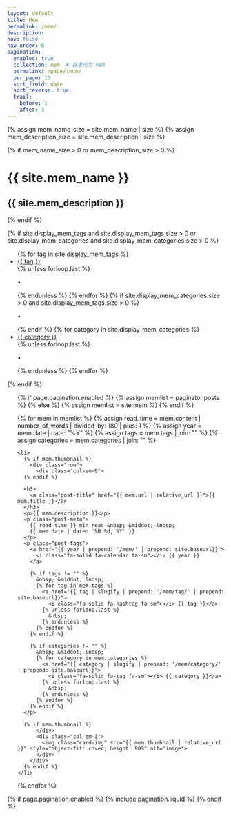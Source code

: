 ```yaml
---
layout: default
title: Mem
permalink: /mem/
description: 
nav: false
nav_order: 6
pagination:
  enabled: true
  collection: mem  # 这里改为 mem
  permalink: /page/:num/
  per_page: 10
  sort_field: date
  sort_reverse: true
  trail:
    before: 1
    after: 3
---
```


<div class="post">

{% assign mem_name_size = site.mem_name | size %}
{% assign mem_description_size = site.mem_description | size %}

{% if mem_name_size > 0 or mem_description_size > 0 %}
  <div class="header-bar">
    <h1>{{ site.mem_name }}</h1>
    <h2>{{ site.mem_description }}</h2>
  </div>
{% endif %}

{% if site.display_mem_tags and site.display_mem_tags.size > 0 or site.display_mem_categories and site.display_mem_categories.size > 0 %}
  <div class="tag-category-list">
    <ul class="p-0 m-0">
      {% for tag in site.display_mem_tags %}
        <li>
          <i class="fa-solid fa-hashtag fa-sm"></i> <a href="{{ tag | slugify | prepend: '/mem/tag/' | relative_url }}">{{ tag }}</a>
        </li>
        {% unless forloop.last %}
          <p>&bull;</p>
        {% endunless %}
      {% endfor %}
      {% if site.display_mem_categories.size > 0 and site.display_mem_tags.size > 0 %}
        <p>&bull;</p>
      {% endif %}
      {% for category in site.display_mem_categories %}
        <li>
          <i class="fa-solid fa-tag fa-sm"></i> <a href="{{ category | slugify | prepend: '/mem/category/' | relative_url }}">{{ category }}</a>
        </li>
        {% unless forloop.last %}
          <p>&bull;</p>
        {% endunless %}
      {% endfor %}
    </ul>
  </div>
{% endif %}

<ul class="post-list">
  {% if page.pagination.enabled %}
    {% assign memlist = paginator.posts %}
  {% else %}
    {% assign memlist = site.mem %}
  {% endif %}

  {% for mem in memlist %}
    {% assign read_time = mem.content | number_of_words | divided_by: 180 | plus: 1 %}
    {% assign year = mem.date | date: "%Y" %}
    {% assign tags = mem.tags | join: "" %}
    {% assign categories = mem.categories | join: "" %}

    <li>
      {% if mem.thumbnail %}
        <div class="row">
          <div class="col-sm-9">
      {% endif %}
      
      <h3>
        <a class="post-title" href="{{ mem.url | relative_url }}">{{ mem.title }}</a>
      </h3>
      <p>{{ mem.description }}</p>
      <p class="post-meta">
        {{ read_time }} min read &nbsp; &middot; &nbsp;
        {{ mem.date | date: '%B %d, %Y' }}
      </p>
      <p class="post-tags">
        <a href="{{ year | prepend: '/mem/' | prepend: site.baseurl}}">
          <i class="fa-solid fa-calendar fa-sm"></i> {{ year }}
        </a>

        {% if tags != "" %}
          &nbsp; &middot; &nbsp;
          {% for tag in mem.tags %}
            <a href="{{ tag | slugify | prepend: '/mem/tag/' | prepend: site.baseurl}}">
              <i class="fa-solid fa-hashtag fa-sm"></i> {{ tag }}</a>
            {% unless forloop.last %}
              &nbsp;
            {% endunless %}
          {% endfor %}
        {% endif %}

        {% if categories != "" %}
          &nbsp; &middot; &nbsp;
          {% for category in mem.categories %}
            <a href="{{ category | slugify | prepend: '/mem/category/' | prepend: site.baseurl}}">
              <i class="fa-solid fa-tag fa-sm"></i> {{ category }}</a>
            {% unless forloop.last %}
              &nbsp;
            {% endunless %}
          {% endfor %}
        {% endif %}
      </p>

      {% if mem.thumbnail %}
          </div>
          <div class="col-sm-3">
            <img class="card-img" src="{{ mem.thumbnail | relative_url }}" style="object-fit: cover; height: 90%" alt="image">
          </div>
        </div>
      {% endif %}
    </li>
  {% endfor %}
</ul>

{% if page.pagination.enabled %}
  {% include pagination.liquid %}
{% endif %}

</div>